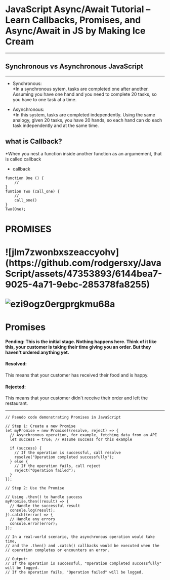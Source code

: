 # JavaScript Async/Await Tutorial – Learn Callbacks, Promises, and Async/Await in JS by Making Ice Cream
---------------------------------------------------------------------------------------------------
## Synchronous vs Asynchronous JavaScript
-------------------------------------------

* Synchronous:  
*In a synchronous sytem, tasks are completed one after another. Assuming you have one hand and you need to complete 20 tasks, so you have to one task at a time.    

* Asynchronous:  
*In this system, tasks are completed independently. Using the same analogy, given 20 tasks, you have 20 hands, so each hand can do each task independently and at the same time.

## what is Callback?  
*When you nest a function inside another function as an argumement, that is called callback   

* callback  
```
function One () {
    //
}
funtion Two (call_one) {
    //
    call_one()
}
Two(One);
```

<h1>PROMISES<h1>
![jlm7zwonbxszeaccyohv](https://github.com/rodgersxy/JavaScript/assets/47353893/6144bea7-9025-4a71-9ebc-285378fa8255)


![ezi9ogz0ergprgkmu68a](https://github.com/rodgersxy/JavaScript/assets/47353893/9e12c497-5285-47ce-abd1-f38a94ea5415)


# Promises
<h4>Pending:</4> This is the initial stage. Nothing happens here. Think of it like this, your customer is taking their time giving you an order. But they haven't ordered anything yet.   
<h4>Resolved:</h4> This means that your customer has received their food and is happy.   
<h4>Rejected:</h4> This means that your customer didn't receive their order and left the restaurant.  

------------------------------------------------------

```
// Pseudo code demonstrating Promises in JavaScript

// Step 1: Create a new Promise
let myPromise = new Promise((resolve, reject) => {
  // Asynchronous operation, for example, fetching data from an API
  let success = true; // Assume success for this example

  if (success) {
    // If the operation is successful, call resolve
    resolve("Operation completed successfully");
  } else {
    // If the operation fails, call reject
    reject("Operation failed");
  }
});

// Step 2: Use the Promise

// Using .then() to handle success
myPromise.then((result) => {
  // Handle the successful result
  console.log(result);
}).catch((error) => {
  // Handle any errors
  console.error(error);
});

// In a real-world scenario, the asynchronous operation would take time,
// and the .then() and .catch() callbacks would be executed when the
// operation completes or encounters an error.

// Output:
// If the operation is successful, "Operation completed successfully" will be logged.
// If the operation fails, "Operation failed" will be logged.

```
